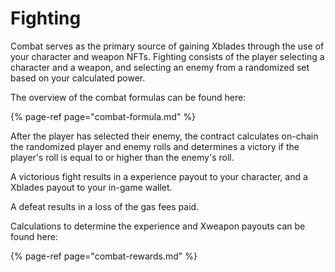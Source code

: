 # Fighting

Combat serves as the primary source of gaining Xblades through the use of your character and weapon NFTs. Fighting consists of the player selecting a character and a weapon, and selecting an enemy from a randomized set based on your calculated power.

The overview of the combat formulas can be found here:

{% page-ref page="combat-formula.md" %}

After the player has selected their enemy, the contract calculates on-chain the randomized player and enemy rolls and determines a victory if the player's roll is equal to or higher than the enemy's roll.

A victorious fight results in a experience payout to your character, and a Xblades payout to your in-game wallet.

A defeat results in a loss of the gas fees paid.

Calculations to determine the experience and Xweapon payouts can be found here:

{% page-ref page="combat-rewards.md" %}

